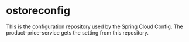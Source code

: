 # ostoreconfig
This is the configuration repository used by the Spring Cloud Config. The product-price-service gets the setting from this repository.
